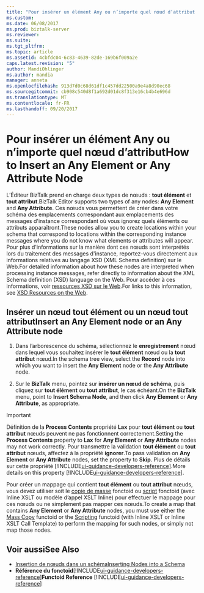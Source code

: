 ```yaml
---
title: "Pour insérer un élément Any ou n’importe quel nœud d’attribut | Documents Microsoft"
ms.custom: 
ms.date: 06/08/2017
ms.prod: biztalk-server
ms.reviewer: 
ms.suite: 
ms.tgt_pltfrm: 
ms.topic: article
ms.assetid: 4cbfdc04-6c83-4639-82de-169b6f009a2e
caps.latest.revision: "5"
author: MandiOhlinger
ms.author: mandia
manager: anneta
ms.openlocfilehash: 913d7d0c68d61df1c457dd22500a9e4a8d90ec68
ms.sourcegitcommit: cb908c540d8f1a692d01dc8f313e16cb4b4e696d
ms.translationtype: MT
ms.contentlocale: fr-FR
ms.lasthandoff: 09/20/2017
---
```

# <a name="how-to-insert-an-any-element-or-any-attribute-node"></a><span data-ttu-id="62e7f-102">Pour insérer un élément Any ou n’importe quel nœud d’attribut</span><span class="sxs-lookup"><span data-stu-id="62e7f-102">How to Insert an Any Element or Any Attribute Node</span></span>
<span data-ttu-id="62e7f-103">L’Éditeur BizTalk prend en charge deux types de nœuds : **tout élément** et **tout attribut**.</span><span class="sxs-lookup"><span data-stu-id="62e7f-103">BizTalk Editor supports two types of any nodes: **Any Element** and **Any Attribute**.</span></span> <span data-ttu-id="62e7f-104">Ces nœuds vous permettent de créer dans votre schéma des emplacements correspondant aux emplacements des messages d'instance correspondant où vous ignorez quels éléments ou attributs apparaîtront.</span><span class="sxs-lookup"><span data-stu-id="62e7f-104">These nodes allow you to create locations within your schema that correspond to locations within the corresponding instance messages where you do not know what elements or attributes will appear.</span></span> <span data-ttu-id="62e7f-105">Pour plus d'informations sur la manière dont ces nœuds sont interprétés lors du traitement des messages d'instance, reportez-vous directement aux informations relatives au langage XSD (XML Schema definition) sur le Web.</span><span class="sxs-lookup"><span data-stu-id="62e7f-105">For detailed information about how these nodes are interpreted when processing instance messages, refer directly to information about the XML Schema definition (XSD) language on the Web.</span></span> <span data-ttu-id="62e7f-106">Pour accéder à ces informations, voir [ressources XSD sur le Web](../core/xsd-resources-on-the-web.md).</span><span class="sxs-lookup"><span data-stu-id="62e7f-106">For links to this information, see [XSD Resources on the Web](../core/xsd-resources-on-the-web.md).</span></span>  
  
## <a name="insert-an-any-element-node-or-an-any-attribute-node"></a><span data-ttu-id="62e7f-107">Insérer un nœud tout élément ou un nœud tout attribut</span><span class="sxs-lookup"><span data-stu-id="62e7f-107">Insert an Any Element node or an Any Attribute node</span></span>  
  
1.  <span data-ttu-id="62e7f-108">Dans l’arborescence du schéma, sélectionnez le **enregistrement** nœud dans lequel vous souhaitez insérer le **tout élément** nœud ou la **tout attribut** nœud.</span><span class="sxs-lookup"><span data-stu-id="62e7f-108">In the schema tree view, select the **Record** node into which you want to insert the **Any Element** node or the **Any Attribute** node.</span></span>  
  
2.  <span data-ttu-id="62e7f-109">Sur le **BizTalk** menu, pointez sur **insérer un nœud de schéma**, puis cliquez sur **tout élément** ou **tout attribut**, le cas échéant.</span><span class="sxs-lookup"><span data-stu-id="62e7f-109">On the **BizTalk** menu, point to **Insert Schema Node**, and then click **Any Element** or **Any Attribute**, as appropriate.</span></span>  
  
> [!IMPORTANT]
>  <span data-ttu-id="62e7f-110">Définition de la **Process Contents** propriété **Lax** pour **tout élément** ou **tout attribut** nœuds peuvent ne pas fonctionnent correctement.</span><span class="sxs-lookup"><span data-stu-id="62e7f-110">Setting the **Process Contents** property to **Lax** for **Any Element** or **Any Attribute** nodes may not work correctly.</span></span> <span data-ttu-id="62e7f-111">Pour transmettre la validation **tout élément** ou **tout attribut** nœuds, affectez à la propriété **ignorer**.</span><span class="sxs-lookup"><span data-stu-id="62e7f-111">To pass validation on **Any Element** or **Any Attribute** nodes, set the property to **Skip**.</span></span>  <span data-ttu-id="62e7f-112">Plus de détails sur cette propriété [!INCLUDE[ui-guidance-developers-reference](../includes/ui-guidance-developers-reference.md)].</span><span class="sxs-lookup"><span data-stu-id="62e7f-112">More details on this property [!INCLUDE[ui-guidance-developers-reference](../includes/ui-guidance-developers-reference.md)].</span></span>
>
>  <span data-ttu-id="62e7f-113">Pour créer un mappage qui contient **tout élément** ou **tout attribut** nœuds, vous devez utiliser soit le [copie de masse](mass-copy-functoid.md) fonctoid ou [script](scripting-functoid.md) fonctoid (avec Inline XSLT ou modèle d’appel XSLT Inline) pour effectuer le mappage pour ces nœuds ou ne simplement pas mapper ces nœuds.</span><span class="sxs-lookup"><span data-stu-id="62e7f-113">To create a map that contains **Any Element** or **Any Attribute** nodes, you must use either the [Mass Copy](mass-copy-functoid.md) functoid or the [Scripting](scripting-functoid.md) functoid (with Inline XSLT or Inline XSLT Call Template) to perform the mapping for such nodes, or simply not map those nodes.</span></span>  
  
## <a name="see-also"></a><span data-ttu-id="62e7f-114">Voir aussi</span><span class="sxs-lookup"><span data-stu-id="62e7f-114">See Also</span></span>  
-  [<span data-ttu-id="62e7f-115">Insertion de nœuds dans un schéma</span><span class="sxs-lookup"><span data-stu-id="62e7f-115">Inserting Nodes into a Schema</span></span>](../core/inserting-nodes-into-a-schema.md)
- <span data-ttu-id="62e7f-116">**Référence du fonctoid**[!INCLUDE[ui-guidance-developers-reference](../includes/ui-guidance-developers-reference.md)]</span><span class="sxs-lookup"><span data-stu-id="62e7f-116">**Functoid Reference** [!INCLUDE[ui-guidance-developers-reference](../includes/ui-guidance-developers-reference.md)]</span></span>